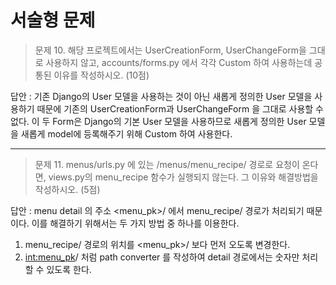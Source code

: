 # 서술형 문제

> 문제 10. 해당 프로젝트에서는 UserCreationForm, UserChangeForm을 그대로 사용하지 않고,
> accounts/forms.py 에서 각각 Custom 하여 사용하는데 공통된 이유를 작성하시오. (10점)

답안 : 기존 Django의 User 모델을 사용하는 것이 아닌 새롭게 정의한 User 모델을 사용하기 때문에
기존의 UserCreationForm과 UserChangeForm 을 그대로 사용할 수 없다.
이 두 Form은 Django의 기본 User 모델을 사용하므로 새롭게 정의한 User 모델을 새롭게 model에 등록해주기 위해 Custom 하여 사용한다.


---------

> 문제 11. menus/urls.py 에 있는 /menus/menu_recipe/ 경로로 요청이 온다면, views.py의 menu_recipe 함수가 실행되지 않는다.
> 그 이유와 해결방법을 작성하시오. (5점)

답안 : menu detail 의 주소 <menu_pk>/ 에서 menu_recipe/ 경로가 처리되기 때문이다.
이를 해결하기 위해서는 두 가지 방법 중 하나를 이용한다.
1. menu_recipe/ 경로의 위치를 <menu_pk>/ 보다 먼저 오도록 변경한다.
2. <int:menu_pk>/ 처럼 path converter 를 작성하여 detail 경로에서는 숫자만 처리할 수 있도록 한다.



